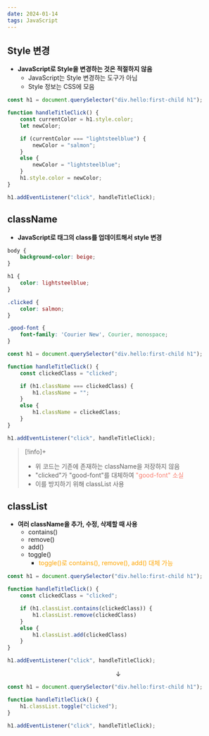 ```yaml
---
date: 2024-01-14
tags: JavaScript
---
```


## Style 변경

- **JavaScript로 Style을 변경하는 것은 적절하지 않음**
	- JavaScript는 Style 변경하는 도구가 아님
	- Style 정보는 CSS에 모음

```js
const h1 = document.querySelector("div.hello:first-child h1");

function handleTitleClick() {
    const currentColor = h1.style.color;
    let newColor;

    if (currentColor === "lightsteelblue") {
        newColor = "salmon";
    }
    else {
        newColor = "lightsteelblue";
    }
    h1.style.color = newColor;
}

h1.addEventListener("click", handleTitleClick);
```



## className

- **JavaScript로 태그의 class를 업데이트해서 style 변경**

```css
body {
    background-color: beige;
}

h1 {
    color: lightsteelblue;
}

.clicked {
    color: salmon;
}

.good-font {
    font-family: 'Courier New', Courier, monospace;
}
```

```js
const h1 = document.querySelector("div.hello:first-child h1");

function handleTitleClick() {
    const clickedClass = "clicked";

    if (h1.className === clickedClass) {
        h1.className = "";
    }
    else {
        h1.className = clickedClass;
    }
}

h1.addEventListener("click", handleTitleClick);
```

> [!info]+
> - 위 코드는 기존에 존재하는 className을 저장하지 않음
> - "clicked"가 "good-font"를 대체하여 <span style="color: salmon">"good-font" 소실</span>
> - 이를 방지하기 위해 classList 사용



## classList

- **여러 className을 추가, 수정, 삭제할 때 사용**
	- contains()
	- remove()
	- add()
	- toggle()
		- <span style="color: orange">toggle()로 contains(), remove(), add() 대체 가능</span>

```js
const h1 = document.querySelector("div.hello:first-child h1");

function handleTitleClick() {
    const clickedClass = "clicked";

    if (h1.classList.contains(clickedClass)) {
        h1.classList.remove(clickedClass)
    }
    else {
        h1.classList.add(clickedClass)
    }
}

h1.addEventListener("click", handleTitleClick);
```

$$\downarrow$$

```js
const h1 = document.querySelector("div.hello:first-child h1");

function handleTitleClick() {
    h1.classList.toggle("clicked");
}

h1.addEventListener("click", handleTitleClick);
```

